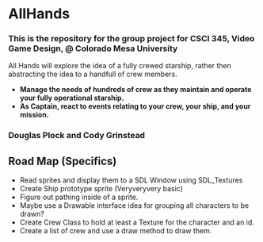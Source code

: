 # AllHands

### This is the repository for the group project for CSCI 345, Video Game Design, @ Colorado Mesa University

All Hands will explore the idea of a fully crewed starship, rather then abstracting the idea to a handfull of crew members.
- **Manage the needs of hundreds of crew as they maintain and operate your fully operational starship.**
- **As Captain, react to events relating to your crew, your ship, and your mission.**


### Douglas Plock and Cody Grinstead   

## Road Map (Specifics)

- Read sprites and display them to a SDL Window using SDL_Textures
- Create Ship prototype sprite (Veryveryvery basic)
- Figure out pathing inside of a sprite.
- Maybe use a Drawable interface idea for grouping all characters to be drawn?
- Create Crew Class to hold at least a Texture for the character and an id.
- Create a list of crew and use a draw method to draw them.

